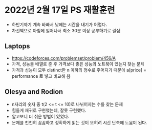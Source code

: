 # 2022년 2월 17일 PS 재활훈련

- 하반기까기 계속 바빠서 낮에는 시간을 내기가 어렵다.
- 차선책으로 아침에 일어나서 최소 30분 이상 공부하기로 결심

## Laptops

- <https://codeforces.com/problemset/problem/456/A>
- 가격, 성능을 배열로 준 후 가격보다 좋은 성능의 노트북이 있는지 찾는 문제
- 가격과 성능이 모두 distinct한 n 이하의 정수로 주어지기 때문에 a[price] = performance 로 넣고 비교해 봄

## Olesya and Rodion

- n자리의 숫자 중 t(2 <= t <= 10)로 나뉘어지는 수를 찾는 문제
- 힘들게 재귀로 구현했는데, 잘못 구현했다.
- 알고보니 더 쉬운 방법이 있었다.
- 문제를 천천히 꼼꼼하고 정확하게 읽는 것이 오히려 시간 단축에 도움이 된다.
